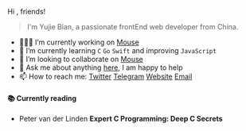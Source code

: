 Hi , friends! 

> I'm Yujie Bian, a passionate frontEnd web developer from China. 

- 👨🏽‍💻 I’m currently working on [Mouse](<https://github.com/isArtJay/Mouse>)
- 🌱 I’m currently learning `C` `Go` `Swift` and improving `JavaScript`
- 🤝 I’m looking to collaborate on [Mouse](<https://github.com/isArtJay/Mouse>)
- 💬 Ask me about anything [here](<https://github.com/isArtJay/isArtJay/issues/1>), I am happy to help
- 📫 How to reach me: [Twitter](https://twitter.com/yj_bian) [Telegram](https://t.me/yj_bian) [Website](https://www.lien.run/) [Email](mailto:bianyujie@lien.run)

#### 📚 Currently reading

- Peter van der Linden **Expert C Programming: Deep C Secrets** <a target="_blank" href="https://www.goodreads.com/book/show/198207.Expert_C_Programming"><img src="https://image.flaticon.com/icons/svg/25/25284.svg" width="14" /></a>





